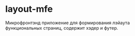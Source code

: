 # layout-mfe

Микрофронтэнд приложение для формирования лэйаута функциональных страниц, содержит хэдер и футер.
